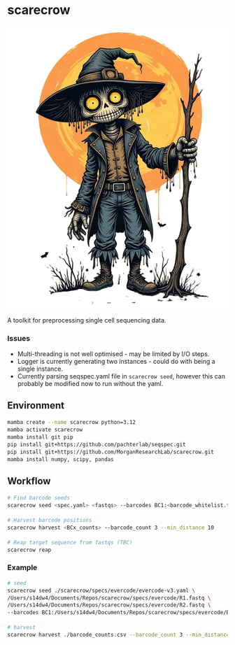 # scarecrow

![scarecrow](img/scarecrow.png)

A toolkit for preprocessing single cell sequencing data.

### Issues

* Multi-threading is not well optimised - may be limited by I/O steps.
* Logger is currently generating two instances - could do with being a single instance.
* Currently parsing seqspec.yaml file in `scarecrow seed`, however this can probably be modified now to run without the yaml.

## Environment
```bash
mamba create --name scarecrow python=3.12
mamba activate scarecrow
mamba install git pip
pip install git+https://github.com/pachterlab/seqspec.git
pip install git+https://github.com/MorganResearchLab/scarecrow.git
mamba install numpy, scipy, pandas
```

## Workflow
```bash
# Find barcode seeds
scarecrow seed <spec.yaml> <fastqs> --barcodes BC1:<barcode_whitelist.txt> --out <BC1_counts.csv>

# Harvest barcode positions 
scarecrow harvest <BCx_counts> --barcode_count 3 --min_distance 10

# Reap target sequence from fastqs (TBC)
scarecrow reap
```

### Example
```bash
# seed
scarecrow seed ./scarecrow/specs/evercode/evercode-v3.yaml \
/Users/s14dw4/Documents/Repos/scarecrow/specs/evercode/R1.fastq \
/Users/s14dw4/Documents/Repos/scarecrow/specs/evercode/R2.fastq \
--barcodes BC1:/Users/s14dw4/Documents/Repos/scarecrow/specs/evercode/BC1.txt

# harvest
scarecrow harvest ./barcode_counts.csv --barcode_count 3 --min_distance 10
```